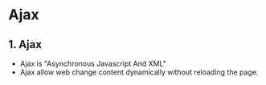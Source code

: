 # Ajax
## 1. Ajax
- Ajax is "Asynchronous Javascript And XML"
- Ajax allow web change content dynamically without reloading the page.
